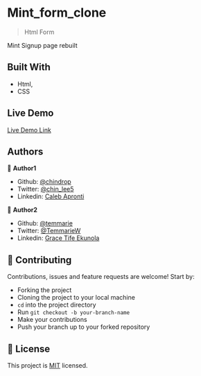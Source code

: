 # Mint_form_clone


>Html Form

  Mint Signup page rebuilt 



## Built With

- Html,
- CSS

## Live Demo

[Live Demo Link](https://raw.githack.com/Temmarie/Mint_form_clone/feature-1/index.html)


## Authors

👤 **Author1**

- Github: [@chindrop](https://github.com/chindrop)
- Twitter: [@chin_lee5](https://twitter.com/chin_lee5)
- Linkedin: [Caleb Apronti](https://www.linkedin.com/in/caleb-apronti-8b511687/)

👤 **Author2**

- Github: [@temmarie](https://github.com/rammazzoti2000)
- Twitter: [@TemmarieW](https://twitter.com/TemmarieW)
- Linkedin: [Grace Tife Ekunola](https://www.linkedin.com/in/ekunola-grace-b02b1b194/)

## 🤝 Contributing

Contributions, issues and feature requests are welcome! Start by:
* Forking the project
* Cloning the project to your local machine
* `cd` into the project directory
* Run `git checkout -b your-branch-name`
* Make your contributions
* Push your branch up to your forked repository


## 📝 License

This project is [MIT](https://opensource.org/licenses/MIT) licensed.
